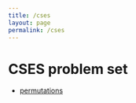 ```yaml
---
title: /cses
layout: page
permalink: /cses
---
```


# CSES problem set

- [permutations](/permutaions)